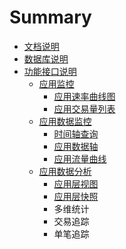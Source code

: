# Summary

* [文档说明](README.md)
* [数据库说明](数据库说明.md)
* [功能接口说明](功能接口说明.md)
    * [应用监控](应用监控.md)
        * [应用速率曲线图](应用速率曲线图.md)
        * [应用交易量列表](应用交易量列表.md)
    * [应用数据监控](应用数据监控.md)
        * [时间轴查询](时间轴查询.md)
        * [应用数据轴](应用数据轴.md)
        * [应用流量曲线](应用流量曲线.md)
    * [应用数据分析](应用数据分析.md)
        * [应用层视图](应用层视图.md)
        * [应用层快照](应用层快照.md)
        * 多维统计
        * 交易追踪
        * 单笔追踪

